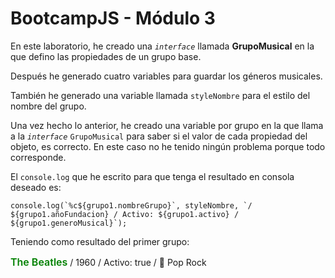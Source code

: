 # BootcampJS - Módulo 3

En este laboratorio, he creado una _`interface`_ llamada **GrupoMusical** en la que defino las propiedades de un grupo base.

Después he generado cuatro variables para guardar los géneros musicales.

También he generado una variable llamada `styleNombre` para el estilo del nombre del grupo.

Una vez hecho lo anterior, he creado una variable por grupo en la que llama a la _`interface`_ `GrupoMusical` para saber si el valor de cada propiedad del objeto, es correcto. En este caso no he tenido ningún problema porque todo corresponde.

El `console.log` que he escrito para que tenga el resultado en consola deseado es:

`` console.log(`%c${grupo1.nombreGrupo}`, styleNombre, `/ ${grupo1.añoFundacion} / Activo: ${grupo1.activo} / ${grupo1.generoMusical}`); ``

Teniendo como resultado del primer grupo:

<span style="font-weight: 600; font-size: 16px; color: green;">The Beatles</span> / 1960 / Activo: true / 🎵 Pop Rock
